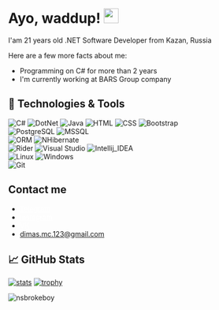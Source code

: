 # Ayo, waddup! <img src="https://raw.githubusercontent.com/MartinHeinz/MartinHeinz/master/wave.gif" width="30px" height="30px">

I'am 21 years old .NET Software Developer from Kazan, Russia

Here are a few more facts about me:
* Programming on C# for more than 2 years
* I'm currently working at BARS Group company

## 🔧 Technologies & Tools
![C#](https://img.shields.io/badge/Code-CSharp-informational?style=flat-square&logo=csharp&logoColor=white&color=512BD4)
![DotNet](https://img.shields.io/badge/Code-.NET-informational?style=flat-square&logo=dotnet&logoColor=white&color=512BD4)
![Java](https://img.shields.io/badge/Code-Java-informational?style=flat-square&logo=java&logoColor=white&color=512BD4)
![HTML](https://img.shields.io/badge/Code-HTML-informational?style=flat-square&logo=html5&logoColor=white&color=512BD4)
![CSS](https://img.shields.io/badge/Code-CSS-informational?style=flat-square&logo=css3&logoColor=white&color=512BD4)
![Bootstrap](https://img.shields.io/badge/Code-BootStrap-informational?style=flat-square&logo=bootstrap&logoColor=white&color=512BD4)
<br>
![PostgreSQL](https://img.shields.io/badge/DB-PostgreSQL-informational?style=flat-square&logo=postgresql&logoColor=white&color=59d16b)
![MSSQL](https://img.shields.io/badge/DB-MSSQL-informational?style=flat-square&logo=Microsoft-SQL-Server&logoColor=white&color=59d16b)
<br>
![ORM](https://img.shields.io/badge/ORM-EntityFramework-informational?style=flat-square&logo=entityframework&logoColor=white&color=FF61F6)
![NHibernate](https://img.shields.io/badge/ORM-NHibernate-informational?style=flat-square&logo=dapper&logoColor=white&color=FF61F6)
<br>
![Rider](https://img.shields.io/badge/Editor-Rider-informational?style=flat-square&logo=rider&logoColor=white&color=FF9E0F)
![Visual Studio](https://img.shields.io/badge/Editor-Visual_Studio-informational?style=flat-square&logo=visual-studio&logoColor=white&color=FF9E0F)
![Intellij_IDEA](https://img.shields.io/badge/Editor-IntelliJ_IDEA-informational?style=flat-square&logo=intellij-idea&logoColor=white&color=FF9E0F)
<br>
![Linux](https://img.shields.io/badge/OS-Linux-informational?style=flat-square&logo=linux&logoColor=white&color=FECC00)
![Windows](https://img.shields.io/badge/OS-Windows-informational?style=flat-square&logo=windows&logoColor=white&color=FECC00)
<br>
![Git](https://img.shields.io/badge/Tools-Git-informational?style=flat-square&logo=Git&logoColor=white&color=59d16b)


## Contact me
* <a style="color: white" href="https://t-do.ru/nsbrokeboy">Telegram</a>
* <a style="color: white" href="https://instagram.com/canyouliveyourlifelikethis">Instagram</a>
* <a style="color: white" href="https://vk.com/nsbrokeboy">VK</a>
* dimas.mc.123@gmail.com


## ​📈 GitHub Stats
[![stats](https://github-readme-stats.vercel.app/api?username=nsbrokeboy&count_private=true&show_icons=true&title_color=68f67b&bg_color=0d1117&hide_border=true&icon_color=fafafa&text_color=fafafa&include_all_commits=true)](https://github.com/anuraghazra/github-readme-stats)
[![trophy](https://github-profile-trophy.vercel.app/?username=nsbrokeboy&theme=darkhub)](https://github.com/ryo-ma/github-profile-trophy)

<p align="left"><img src="https://komarev.com/ghpvc/?username=nsbrokeboy&label=Profile%20views&color=59d16b&style=flat-square" alt="nsbrokeboy"/></p>
